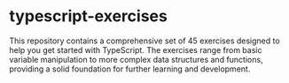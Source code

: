 # typescript-exercises
This repository contains a comprehensive set of 45 exercises designed to help you get started with TypeScript. The exercises range from basic variable manipulation to more complex data structures and functions, providing a solid foundation for further learning and development.
